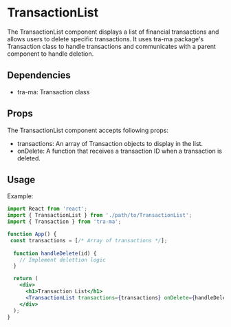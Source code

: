 # TransactionList

The TransactionList component displays a list of financial transactions and allows users to delete specific transactions. It uses tra-ma package's Transaction class to handle transactions and communicates with a parent component to handle deletion.

## Dependencies

- tra-ma: Transaction class


## Props

The TransactionList component accepts following props:

- transactions: An array of Transaction objects to display in the list.
- onDelete: A function that receives a transaction ID when a transaction is deleted.

## Usage

Example:
```jsx
import React from 'react';
import { TransactionList } from './path/to/TransactionList';
import { Transaction } from 'tra-ma';

function App() {
 const transactions = [/* Array of transactions */];
  
  function handleDelete(id) {
    // Implement delettion logic
  }

  return (
    <div>
      <h1>Transaction List</h1>
      <TransactionList transactions={transactions} onDelete={handleDelete} />
    </div>
  );
}
```